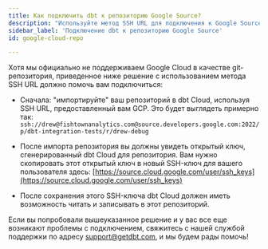 ```yaml
---
title: Как подключить dbt к репозиторию Google Source?
description: "Используйте метод SSH URL для подключения к Google Source Repo"
sidebar_label: 'Подключение dbt к репозиторию Google Source'
id: google-cloud-repo

---
```


Хотя мы официально не поддерживаем Google Cloud в качестве git-репозитория, приведенное ниже решение с использованием метода SSH URL должно помочь вам подключиться:

- Сначала: "импортируйте" ваш репозиторий в dbt Cloud, используя SSH URL, предоставленный вам GCP. Это будет выглядеть примерно так: 
`ssh://drew@fishtownanalytics.com@source.developers.google.com:2022/p/dbt-integration-tests/r/drew-debug`

- После импорта репозитория вы должны увидеть открытый ключ, сгенерированный dbt Cloud для репозитория. Вам нужно скопировать этот открытый ключ в новый SSH-ключ для вашего пользователя здесь: [https://source.cloud.google.com/user/ssh_keys](https://source.cloud.google.com/user/ssh_keys)

- После сохранения этого SSH-ключа dbt Cloud должен иметь возможность читать и записывать в этот репозиторий.

Если вы попробовали вышеуказанное решение и у вас все еще возникают проблемы с подключением, свяжитесь с нашей службой поддержки по адресу support@getdbt.com, и мы будем рады помочь!